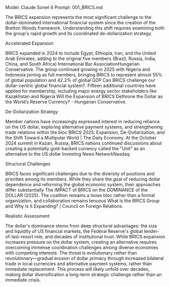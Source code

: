 Model: Claude Sonet 4
Prompt: 001_BRICS.md

The BRICS expansion represents the most significant challenge to the dollar-dominated international financial system since the creation of the Bretton Woods framework. Understanding this shift requires examining both the group's rapid growth and its coordinated de-dollarization strategy.

Accelerated Expansion

BRICS expanded in 2024 to include Egypt, Ethiopia, Iran, and the United Arab Emirates, adding to the original five members (Brazil, Russia, India, China, and South Africa) International Bar AssociationHungarian Conservative. The group continued growing in 2025 with Nigeria and Indonesia joining as full members, bringing BRICS to represent almost 55% of global population and 42.2% of global GDP Can BRICS challenge our dollar-centric global financial system?. Fifteen additional countries have applied for membership, including major energy sector stakeholders like Kazakhstan and Nigeria Will the Expansion of BRICS Dethrone the Dollar as the World’s Reserve Currency? - Hungarian Conservative.

De-Dollarization Strategy

Member nations have increasingly expressed interest in reducing reliance on the US dollar, exploring alternative payment systems, and strengthening trade relations within the bloc BRICS 2025: Expansion, De-Dollarization, and the Shift Toward a Multipolar World | The Daily Economy. At the October 2024 summit in Kazan, Russia, BRICS nations continued discussions about creating a potentially gold-backed currency called the "Unit" as an alternative to the US dollar Investing News NetworkNasdaq.

Structural Challenges

BRICS faces significant challenges due to the diversity of positions and priorities among its members. While they share the goal of reducing dollar dependence and reforming the global economic system, their approaches differ substantially The IMPACT of BRICS on the DOMINANCE of the DOLLAR (2025). The coalition remains a loose bloc rather than a formal organization, and collaboration remains tenuous What Is the BRICS Group and Why Is It Expanding? | Council on Foreign Relations.

Realistic Assessment

The dollar's dominance stems from deep structural advantages: the size and liquidity of US financial markets, the Federal Reserve's global lender-of-last-resort role, and decades of institutional trust. While BRICS expansion increases pressure on the dollar system, creating an alternative requires overcoming immense coordination challenges among diverse economies with competing interests.
The threat is evolutionary rather than revolutionary—gradual erosion of dollar primacy through increased bilateral trade in local currencies and alternative payment systems, rather than immediate replacement. This process will likely unfold over decades, making dollar diversification a long-term strategic challenge rather than an immediate crisis.
